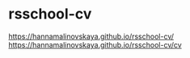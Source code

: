 # rsschool-cv
https://hannamalinovskaya.github.io/rsschool-cv/
https://hannamalinovskaya.github.io/rsschool-cv/cv
